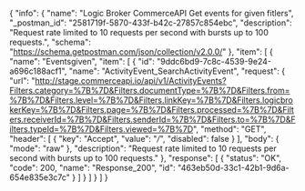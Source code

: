 {
  "info": {
    "name": "Logic Broker CommerceAPI Get events for given fitlers",
    "_postman_id": "2581719f-5870-433f-b42c-27857c854ebc",
    "description": "Request rate limited to 10 requests per second with bursts up to 100 requests.",
    "schema": "https://schema.getpostman.com/json/collection/v2.0.0/"
  },
  "item": [
    {
      "name": "Eventsgiven",
      "item": [
        {
          "id": "9ddc6bd9-7c8c-4539-9e24-a696c188acf1",
          "name": "ActivityEvent_SearchActivityEvent",
          "request": {
            "url": "http://stage.commerceapi.io/api/v1/ActivityEvents?Filters.category=%7B%7D&Filters.documentType=%7B%7D&Filters.from=%7B%7D&Filters.level=%7B%7D&Filters.linkKey=%7B%7D&Filters.logicbrokerKey=%7B%7D&Filters.page=%7B%7D&Filters.processed=%7B%7D&Filters.receiverId=%7B%7D&Filters.senderId=%7B%7D&Filters.to=%7B%7D&Filters.typeId=%7B%7D&Filters.viewed=%7B%7D",
            "method": "GET",
            "header": [
              {
                "key": "Accept",
                "value": "*/*",
                "disabled": false
              }
            ],
            "body": {
              "mode": "raw"
            },
            "description": "Request rate limited to 10 requests per second with bursts up to 100 requests."
          },
          "response": [
            {
              "status": "OK",
              "code": 200,
              "name": "Response_200",
              "id": "463eb50d-33c1-42b1-9d6a-654e835e3c7c"
            }
          ]
        }
      ]
    }
  ]
}